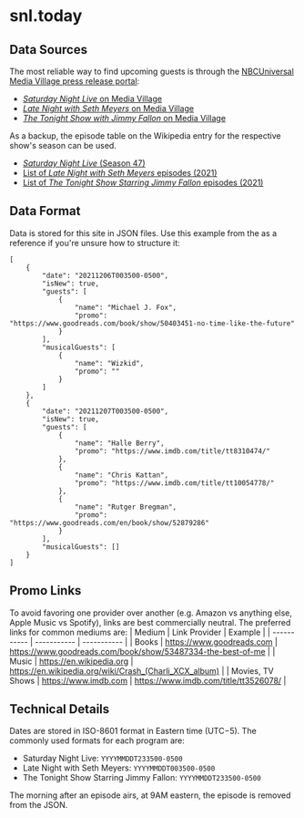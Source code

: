 # snl.today

## Data Sources
The most reliable way to find upcoming guests is through the [NBCUniversal Media Village press release portal](https://www.nbcumv.com/mediavillage#/home):
- [_Saturday Night Live_ on Media Village](https://www.nbcumv.com/mediavillage/interactive/2929fed4187b40648b79a9839e70e91fproduct169208/index.html#/show/e91b3cec-b121-41ae-ac5b-1725193c92dd/press-releases)
- [_Late Night with Seth Meyers_ on Media Village](https://www.nbcumv.com/mediavillage/interactive/2929fed4187b40648b79a9839e70e91fproduct169208/index.html#/show/1a72eb63-bc15-42a3-84d3-f108c3cd9d80/press-releases)
- [_The Tonight Show with Jimmy Fallon_ on Media Village](https://www.nbcumv.com/mediavillage/interactive/2929fed4187b40648b79a9839e70e91fproduct169208/index.html#/show/ef2b8417-a8f9-4d23-a3db-0616dd5eb096/press-releases)

As a backup, the episode table on the Wikipedia entry for the respective show's season can be used.
- [_Saturday Night Live_ (Season 47)](https://en.wikipedia.org/wiki/Saturday_Night_Live_(season_47)#Episodes)
- [List of _Late Night with Seth Meyers_ episodes (2021)](https://en.wikipedia.org/wiki/List_of_Late_Night_with_Seth_Meyers_episodes_(2021))
- [List of _The Tonight Show Starring Jimmy Fallon_ episodes (2021)](https://en.wikipedia.org/wiki/List_of_The_Tonight_Show_Starring_Jimmy_Fallon_episodes_(2021))

## Data Format

Data is stored for this site in JSON files. Use this example from the as a reference if you're unsure how to structure it:
```
[
    {
        "date": "20211206T003500-0500",
        "isNew": true,
        "guests": [
            {
                "name": "Michael J. Fox",
                "promo": "https://www.goodreads.com/book/show/50403451-no-time-like-the-future"
            }
        ],
        "musicalGuests": [
            {
                "name": "Wizkid",
                "promo": ""
            }
        ]
    },
    {
        "date": "20211207T003500-0500",
        "isNew": true,
        "guests": [
            {
                "name": "Halle Berry",
                "promo": "https://www.imdb.com/title/tt8310474/"
            },
            {
                "name": "Chris Kattan",
                "promo": "https://www.imdb.com/title/tt10054778/"
            },
            {
                "name": "Rutger Bregman",
                "promo": "https://www.goodreads.com/en/book/show/52879286"
            }
        ],
        "musicalGuests": []
    }
]
```

## Promo Links
To avoid favoring one provider over another (e.g. Amazon vs anything else, Apple Music vs Spotify), links are best commercially neutral. The preferred links for common mediums are:
| Medium                 | Link Provider                     | Example                                                       |
| -----------            | -----------                       | -----------                                                   |
| Books                  | https://www.goodreads.com         | https://www.goodreads.com/book/show/53487334-the-best-of-me   | 
| Music                  | https://en.wikipedia.org          | https://en.wikipedia.org/wiki/Crash_(Charli_XCX_album)        |
| Movies, TV Shows       | https://www.imdb.com              | https://www.imdb.com/title/tt3526078/                         |

## Technical Details
Dates are stored in ISO-8601 format in Eastern time (UTC−5). The commonly used formats for each program are:
- Saturday Night Live: `YYYYMMDDT233500-0500`
- Late Night with Seth Meyers: `YYYYMMDDT003500-0500`
- The Tonight Show Starring Jimmy Fallon: `YYYYMMDDT233500-0500`

The morning after an episode airs, at 9AM eastern, the episode is removed from the JSON.

